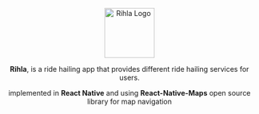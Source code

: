 <div align="center">
    <p align="center"><img src="https://i.imgur.com/ySsgLYF.png" alt="Rihla Logo" width="100" height="100"></p>
    
**Rihla**, is a ride hailing app that provides different ride hailing services for users.

implemented in **React Native** and using **React-Native-Maps** open source library for map navigation

</div>

